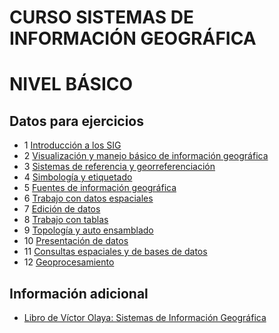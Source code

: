 # CURSO SISTEMAS DE INFORMACIÓN GEOGRÁFICA

# NIVEL BÁSICO

## Datos para ejercicios

* 1 [Introducción a los SIG]()
* 2 [Visualización y manejo básico de información geográfica]()
* 3 [Sistemas de referencia y georreferenciación]()
* 4 [Simbología y etiquetado]()
* 5 [Fuentes de información geográfica]()
* 6 [Trabajo con datos espaciales]()
* 7 [Edición de datos]()
* 8 [Trabajo con tablas]()
* 9 [Topología y auto ensamblado]()
* 10 [Presentación de datos]()
* 11 [Consultas espaciales y de bases de datos]()
* 12 [Geoprocesamiento]()


## Información adicional

* [Libro de Víctor Olaya: Sistemas de Información Geográfica](http://volaya.github.io/libro-sig/)
